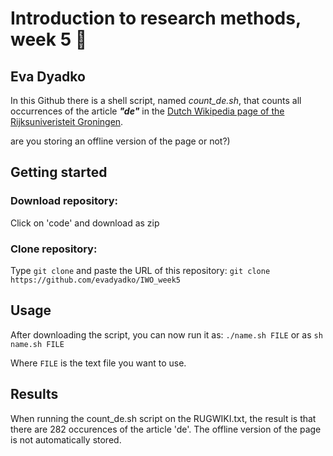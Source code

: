 # Introduction to research methods, week 5 :page_with_curl:
## Eva Dyadko

In this Github there is a shell script, named *count_de.sh*, that counts all occurrences of the article ***"de"*** in the [Dutch Wikipedia page of the Rijksuniveristeit Groningen](https://nl.wikipedia.org/wiki/Rijksuniversiteit_Groningen).


are you storing an offline version of the page or not?)

## Getting started
### Download repository:
Click on 'code' and download as zip
### Clone repository:
Type ```git clone``` and paste the URL of this repository:
```git clone https://github.com/evadyadko/IWO_week5```

## Usage
After downloading the script, you can now run it as:
```./name.sh FILE``` or as ```sh name.sh FILE```

Where ```FILE``` is the text file you want to use.

## Results
When running the count_de.sh script on the RUGWIKI.txt, the result is that there are 282 occurences of the article 'de'. 
The offline version of the page is not automatically stored.



